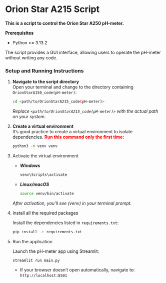 # Orion Star A215 Script
**This is a script to control the Orion Star A250 pH-meter.**

**Prerequisites**
* Python >= 3.13.2

The script provides a GUI interface, allowing users to operate the pH-meter without writing any code.

### Setup and Running Instructions

1. **Navigate to the script directory**  
   Open your terminal and change to the directory containing `OrionStarA150_code(pH-meter)`:
   ```bash
   cd <path/to/OrionStarA215_code(pH-meter)>
   ```
    _Replace `<path/to/OrionStarA215_code(pH-meter)>` with the actual path on your system._

2. **Create a virtual environment**  
    It’s good practice to create a virtual environment to isolate dependencies. **<span style="color:red">Run this command only the first time:</span>** 
    ```bash
    python3 -m venv venv 
    ```
3. Activate the virtual environment  
    * _**Windows**_
        ```bash
        venv\Scripts\activate
        ```
    * _**Linux/macOS**_
        ```bash
        source venv/bin/activate
        ```
    _After activation, you’ll see (venv) in your terminal prompt._


4. Install all the required packages  

    Install the dependencies listed in `requirements.txt`:

    ```bash
    pip install -r requirements.txt
    ```
5. Run the application  

    Launch the pH-meter app using Streamlit:

    ```bash
    streamlit run main.py
    ```
    * If your browser doesn’t open automatically, navigate to: `http://localhost:8501`